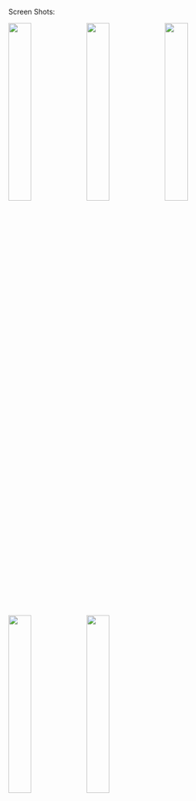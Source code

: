 Screen Shots:

<img src="https://github.com/shrenkyCode/curso3Tarea4/blob/master/ScreenShots/PetagramMain.png" width="30%">
<img src="https://github.com/shrenkyCode/curso3Tarea4/blob/master/ScreenShots/PetagramMenu.png" width="30%">
<img src="https://github.com/shrenkyCode/curso3Tarea4/blob/master/ScreenShots/PetagramAcerca.png" width="30%">
<img src="https://github.com/shrenkyCode/curso3Tarea4/blob/master/ScreenShots/PetagramContacto.png" width="30%">
<img src="https://github.com/shrenkyCode/curso3Tarea4/blob/master/ScreenShots/PetagramFragment.png" width="30%">
